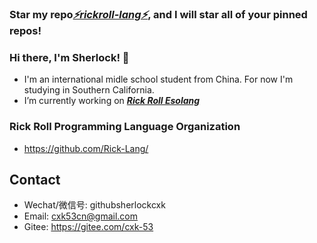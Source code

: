 ### Star my repo[*⚡rickroll-lang⚡*](https://github.com/Rick-Lang/rickroll-lang), and I will star all of your pinned repos!

### Hi there, I'm Sherlock! 👋
- I'm an international midle school student from China. For now I'm studying in Southern California.
- I’m currently working on _**[Rick Roll Esolang](https://github.com/Rick-Lang/rickroll-lang)**_

### Rick Roll Programming Language Organization
- https://github.com/Rick-Lang/
## Contact
- Wechat/微信号: githubsherlockcxk
- Email: cxk53cn@gmail.com
- Gitee: https://gitee.com/cxk-53
